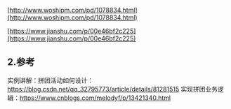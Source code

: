 [http://www.woshipm.com/pd/1078834.html](http://www.woshipm.com/pd/1078834.html)

[https://www.jianshu.com/p/00e46bf2c225](https://www.jianshu.com/p/00e46bf2c225)



## 2.参考
实例讲解：拼团活动如何设计：https://blog.csdn.net/qq_32795773/article/details/81281515
实现拼团业务逻辑：https://www.cnblogs.com/melodyf/p/13421340.html



